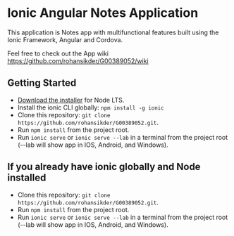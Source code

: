 # Ionic Angular Notes Application

This application is Notes app with multifunctional features built using the Ionic Framework, Angular and Cordova.

Feel free to check out the App wiki https://github.com/rohansikder/G00389052/wiki

## Getting Started
* [Download the installer](https://nodejs.org/) for Node LTS.
* Install the ionic CLI globally: `npm install -g ionic`
* Clone this repository: `git clone https://github.com/rohansikder/G00389052.git`.
* Run `npm install` from the project root.
* Run `ionic serve` or `ionic serve --lab` in a terminal from the project root (--lab will show app in IOS, Android, and Windows).

## If you already have ionic globally and Node installed 
* Clone this repository: `git clone https://github.com/rohansikder/G00389052.git`.
* Run `npm install` from the project root.
* Run `ionic serve` or `ionic serve --lab` in a terminal from the project root (--lab will show app in IOS, Android, and Windows).

